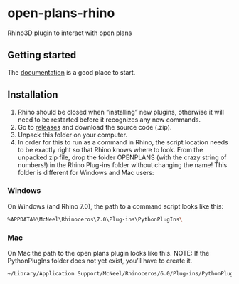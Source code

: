 # open-plans-rhino
Rhino3D plugin to interact with open plans

## Getting started
The [documentation](https://dbt-ethz.gitbook.io/open-plans/) is a good place to start.

## Installation
1. Rhino should be closed when “installing” new plugins, otherwise it will need to be restarted before it recognizes any new commands.
2. Go to [releases](https://github.com/dbt-ethz/open-plans-rhino/releases) and download the source code (.zip). 
3. Unpack this folder on your computer. 
4. In order for this to run as a command in Rhino, the script location needs to be exactly right so that Rhino knows where to look. From the unpacked zip file, drop the folder OPENPLANS (with the crazy string of numbers!) in the Rhino Plug-ins folder without changing the name! This folder is different for Windows and Mac users:

### Windows
On Windows (and Rhino 7.0), the path to a command script looks like this: 
```sh
%APPDATA%\McNeel\Rhinoceros\7.0\Plug-ins\PythonPlugIns\
```
### Mac
On Mac the path to the open plans plugin looks like this. NOTE: If the PythonPlugIns folder does not yet exist, you’ll have to create it.
```sh
~/Library/Application Support/McNeel/Rhinoceros/6.0/Plug-ins/PythonPlugIns/
```
